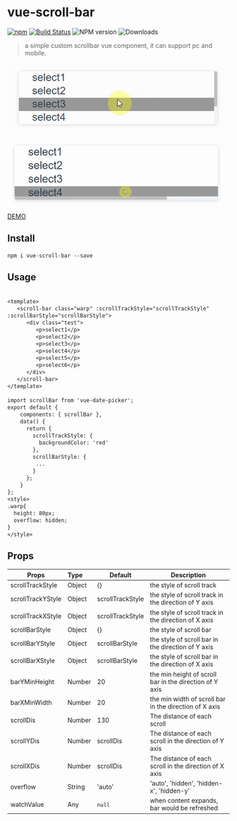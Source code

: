 # vue-scroll-bar
[![npm](https://img.shields.io/npm/l/vue-scroll-bar.svg)]()
[![Build Status](https://travis-ci.org/YuChenLi923/vue-scroll-bar.svg?branch=master)](https://travis-ci.org/YuChenLi923/vue-scroll-bar)
![NPM version](https://badge.fury.io/js/vue-scroll-bar.svg)
![Downloads](http://img.shields.io/npm/dm/vue-scroll-bar.svg?style=flat)

> a simple custom scrollbar vue component, it can support pc and mobile.

![show-y](show-y.gif)

![show-x](show-x.gif)

[DEMO](https://yuchenli923.github.io/vue-scroll-bar/example/demo.html)
## Install

```
npm i vue-scroll-bar --save
```

## Usage

```

<template>
   <scroll-bar class="warp" :scrollTrackStyle="scrollTrackStyle" :scrollBarStyle="scrollBarStyle">
      <div class="test">
         <p>select1</p>
         <p>select2</p>
         <p>select3</p>
         <p>select4</p>
         <p>select5</p>
         <p>select6</p>
      </div>
   </scroll-bar>
</template>

import scrollBar from 'vue-date-picker';
export default {
    components: { scrollBar },
    data() {
      return {
        scrollTrackStyle: {
          backgroundColor: 'red'
        },
        scrollBarStyle: {
         ...
        }
      };
    }
};
<style>
.warp{
  height: 80px;
  overflow: hidden;
}
</style>
```

## Props

| Props               | Type      | Default                                         | Description  |
| --------------------|:----------| ------------------------------------------------|--------------|
| scrollTrackStyle    |  Object     | {} | the style of scroll track
| scrollTrackYStyle    |  Object     | scrollTrackStyle | the style of scroll track  in the direction of Y axis
| scrollTrackXStyle    |  Object     | scrollTrackStyle | the style of scroll track  in the direction of X axis
| scrollBarStyle    |  Object     | {} | the style of scroll bar
| scrollBarYStyle    |  Object     | scrollBarStyle | the style of scroll bar in the direction of Y axis
| scrollBarXStyle    |  Object     | scrollBarStyle | the style of scroll bar in the direction of X axis
| barYMinHeight | Number | 20 |  the min height of scroll bar in the direction of Y axis
| barXMinWidth | Number | 20 |  the min width of scroll bar in the direction of X axis
| scrollDis | Number | 130| The distance of each scroll
| scrollYDis | Number | scrollDis| The distance of each scroll in the direction of Y axis
| scrollXDis | Number | scrollDis| The distance of each scroll in the direction of X axis
| overflow | String | 'auto'| 'auto', 'hidden', 'hidden-x', 'hidden-y'
| watchValue | Any | `null` |  when content expands, bar would be refreshed
